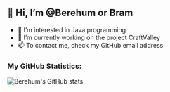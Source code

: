 ## 👋 Hi, I’m @Berehum or Bram
- 👀 I’m interested in Java programming
- 💼 I’m currently working on the project CraftValley
- 📫 To contact me, check my GitHub email address



### My GitHub Statistics:
![Berehum's GitHub stats](https://github-readme-stats.vercel.app/api?username=Berehum&count_private=true&theme=great-gatsby&show-icons=true)


